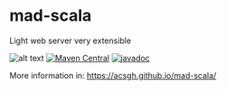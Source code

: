 # mad-scala
Light web server very extensible

![alt text](https://travis-ci.org/acsgh/mad-scala.svg?branch=master)
[![Maven Central](https://img.shields.io/maven-central/v/com.github.acsgh.mad.scala/core_2.12.svg?label=Maven%20Central)](https://search.maven.org/search?q=g:%22com.github.acsgh.mad.scala%22%20AND%20a:%22core_2.12%22)
[![javadoc](https://javadoc.io/badge2/com.github.acsgh.mad.scala/core_2.13/javadoc.svg)](https://javadoc.io/doc/com.github.acsgh.mad.scala/core_2.13)
 
More information in:
https://acsgh.github.io/mad-scala/
